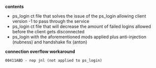 **contents**
* ps_login ct file that solves the issue of the ps_login allowing client version -1 to pass through the service
* ps_login ct file that will decrease the amount of failed logins allowed before the client gets disconnected
* ps_login with the aforementioned mods applied plus anti-injection (nubness) and handshake fix (anton)

**connection overflow workaround**
```
00411ABD - nop jnl (not applied to ps_login)
```
